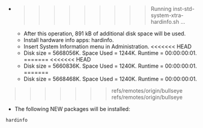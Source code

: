 * >>>>>>>>> Running inst-std-system-xtra-hardinfo.sh ...
  * After this operation, 891 kB of additional disk space will be used.
  * Install hardware info apps: hardinfo.
  * Insert System Information menu in Administration.
<<<<<<< HEAD
  * Disk size = 5668056K. Space Used = 1244K. Runtime = 00:00:00:01.
=======
<<<<<<< HEAD
  * Disk size = 5660836K. Space Used = 1240K. Runtime = 00:00:00:01.
=======
  * Disk size = 5668468K. Space Used = 1240K. Runtime = 00:00:00:01.
>>>>>>> refs/remotes/origin/bullseye
>>>>>>> refs/remotes/origin/bullseye
  * The following NEW packages will be installed:
  ```bash
hardinfo
  ```
